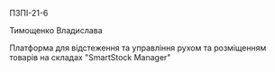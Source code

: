 ПЗПІ-21-6

Тимощенко Владислава

Платформа для відстеження та управління рухом та розміщенням товарів на складах "SmartStock Manager"
